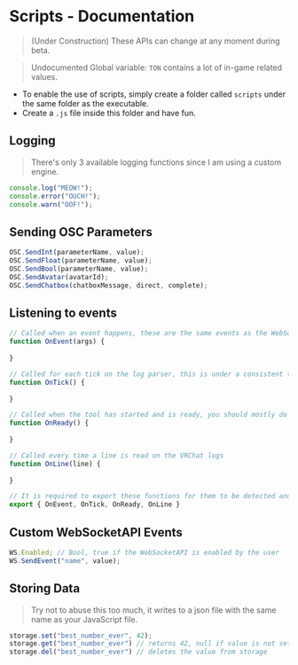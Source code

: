 ﻿# Scripts - Documentation
> (Under Construction)
> These APIs can change at any moment during beta.

> Undocumented Global variable: `TON` contains a lot of in-game related values.

- To enable the use of scripts, simply create a folder called `scripts` under the same folder as the executable.
- Create a `.js` file inside this folder and have fun.

## Logging
> There's only 3 available logging functions since I am using a custom engine.
```js
console.log("MEOW!");
console.error("OUCH!");
console.warn("OOF!");
```

## Sending OSC Parameters
```js
OSC.SendInt(parameterName, value);
OSC.SendFloat(parameterName, value);
OSC.SendBool(parameterName, value);
OSC.SendAvatar(avatarId);
OSC.SendChatbox(chatboxMessage, direct, complete);
```

## Listening to events
```js
// Called when an event happens, these are the same events as the WebSocketAPI events.
function OnEvent(args) {
	
}

// Called for each tick on the log parser, this is under a consistent timer, which can be modified under settings.
function OnTick() {
	
}

// Called when the tool has started and is ready, you should mostly do things after this event, or whatever... I'm not a fun cop.
function OnReady() {
	
}

// Called every time a line is read on the VRChat logs
function OnLine(line) {
	
}

// It is required to export these functions for them to be detected and registered.
export { OnEvent, OnTick, OnReady, OnLine }
```

## Custom WebSocketAPI Events
```js
WS.Enabled; // Bool, true if the WebSocketAPI is enabled by the user
WS.SendEvent("name", value);
```

## Storing Data
> Try not to abuse this too much, it writes to a json file with the same name as your JavaScript file.
```js
storage.set("best_number_ever", 42);
storage.get("best_number_ever") // returns 42, null if value is not set or invalid
storage.del("best_number_ever") // deletes the value from storage
```